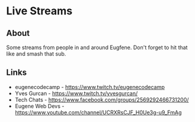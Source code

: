 # Live Streams

## About

Some streams from people in and around Eugfene. Don't forget to hit that like and smash that sub. 

## Links

* eugenecodecamp - https://www.twitch.tv/eugenecodecamp
* Yves Gurcan - https://www.twitch.tv/yvesgurcan/
* Tech Chats - https://www.facebook.com/groups/2569292466731200/
* Eugene Web Devs - https://www.youtube.com/channel/UCRXRsCJF_H0Ue3g-u9_FmAg
